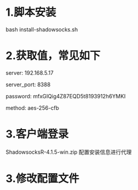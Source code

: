 # 1.脚本安装
bash install-shadowsocks.sh

# 2.获取值，常见如下

server:      192.168.5.17

server_port: 8388

password:    mfxGIQig4Z87EQD5t8193912h6YMKI

method:      aes-256-cfb

# 3.客户端登录
ShadowsocksR-4.1.5-win.zip 配置安装信息进行代理

# 3.修改配置文件

